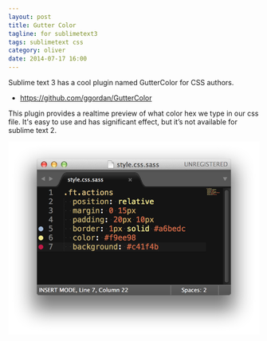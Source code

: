 ```yaml
---
layout: post
title: Gutter Color
tagline: for sublimetext3
tags: sublimetext css
category: oliver
date: 2014-07-17 16:00
---
```

Sublime text 3 has a cool plugin named GutterColor for CSS authors.

- <https://github.com/ggordan/GutterColor>

This plugin provides a realtime preview of what color hex we type in our css file. It's easy to use and has significant effect, but it’s not available for sublime text 2.

![gutter color](/assets/images/2014-07-17-gutter-color.png)
